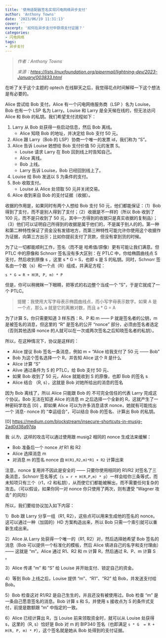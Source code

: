 ```yaml
---
title: '使用适配器签名实现闪电网络异步支付'
author: 'Anthony Towns'
date: '2023/06/19 11:31:13'
cover: ''
excerpt: '如何在异步支付中获得支付证据？'
categories:
- 闪电网络
tags:
- 异步支付
---
```



> *作者：Anthony Towns*
> 
> *来源：<https://lists.linuxfoundation.org/pipermail/lightning-dev/2023-January/003833.html>*



在听了关于这个主题的 optech 在线聊天之后，我觉得花点时间解释一下这个想法是有必要的。

Alice 尝试给 Bob 支付。Alice 有一个闪电网络服务商（LSP ）名为 Louise，Bob 也有一个 LSP 名为 Larry。Louise 和 Larry 是全天候在线的，但无法访问 Alice 和 Bob 的私钥。我们希望支付流程如下：

1. Larry 从 Bob 处获得一些启动信息，然后 Bob 离线。
   - Alice 知晓 Bob 的地址，并决定给 Bob 支付 50 元。
2. Alice 跟 Larry（Bob 的 LSP）协商一个唯一的发票 id，我们称为 “S”。
3. Alice 告诉 Louise 她想给 Bob 支付价值 50 元的发票 S。
   - Louise 请求 Larry 在 Bob 回到线上时告知自己。
   - Alice 离线。
   - Bob 上线。
   - Larry 告诉 Louise，Bob 已经回到线上了。
4. Louise 给 Bob 发送以 S 为条件的支付。
5. Bob 收取支付。
   - Louise 从 Alice 处领取 50 元并关闭交易。
6. Alice 收到来自 Bob 的支付证据（收据）。

收据的作用是，如果同时有两个人想给 Bob 支付 50 元，他们都能保证：（1）Bob 得到了支付，而不是别人得到了支付；（2）收据是不一样的（所以 Bob 收到了 100 元，而不是只收到了 50 元，其中一方得到的收据只是真实收据的复制品）；（3）他们可以证明自己所得到的收据是属于他们的，不是属于别人的的。第一种和第二种特性保证了资金没有发错地方，而第三种特性可能允许你使用这个收据作为证据，向第三方出示；比如你提前支付了货款，但没有拿到货的时候。

为了让一切都能顺利工作，签名（而不是 哈希值/原像）更有可能让我们满意。但 PTLC 中的原像和 Schnorr 签名没有多大区别：在 PTLC 中，你给椭圆曲线点 S 支付，然后收到原像 s ，这里 s * G = S，也即 s 是 S 的私钥。同时，Schnorr 签名由一个数（s）和一个点（R）组成，并满足方程：

```
s * G = R + H(R, P, m) * P
```

但是，你可以稍微眯一下眼睛，把等式的右边整个当成一个 “S”，于是它就成了一个 PTLC。

> 提醒：我使用大写字母表示椭圆曲线点，而小写字母表示数字。如果 A  是一个点，那么 a 就是它的离散对数，而且 a * G = A

为了计算 S，你只需要知道 3 样东西：R、P 和 m —— P 就是签名者的公钥，m 是被签名的消息，但这里的 “R” 是签名的公开 “nonce” 部分，必须由签名者选定（否则其他选择 nonce 的人就可以在一次或两次签名之后知晓签名者的私钥）。

所以，在这种情况下，协议是这样的：

- Alice 提议 Bob 签名一条消息，例如 m = “Alice 给我支付了 50 元 —— Bob”
- Bob 为这个签名选择一个 R，并告知 Alice 这个 R 是什么
- Alice 计算 “S”
- Alive 通过条件为 S 的 PTLC，给 Bob 支付 50 元、
- 如果 Bob 收到了 50 元，Alice 就能收到 S 的原像，也即 Bob 的签名 s
- Alice 结合 （R, s），这就是 Bob 对她所给出的消息的签名

因为 Bob 离线了，所以 Alice 只能跟 Bob 的 不可完全信任的代表  Larry 完成这个协议。Bob 无法在知道 Alice 的消息 m 之后选择一个全新的 R，这就产生了一种密码学攻击 [0] ，即如果 Alice 可以为许多消息请求 nonce，她就有可能找出一个 消息- nonce 的 “幸运组合”，可以结合 Bob 的签名、计算出 Bob 的私钥。

[0] https://medium.com/blockstream/insecure-shortcuts-in-musig-2ad0d38a97da

我 *认为*，这样的攻击可以通过使用跟 musig2 相同的 nonce 生成法来缓解：

- Bob 准备后一个 nonce *对* R1 和 R2
- Alice 选择消息 m 
- 对消息 m 的签名 nonce 由 `H(R1,R2,m)*R1 + R2` 计算出来

注意，nonce 复用并不因此是安全的 —— 只要你使用相同的 R1/R2 对签名了三条消息，Schnorr 签名等式（`s = r + H(R,P,m) * p`）一样会给你三条等式，而未知项只有三个（r1，r2 和私钥），从而使它们都能被解出，而不需要任何复杂的攻击。（可以假设，如果你同一对 nonce 你只使用了两次，则有遭受 “Wagner 攻击” 的风险）

所以，我们要给协议加入如下内容：

1）Bob 跟 Larry 分享一组（R1, R2），这些点可以用来生成他的签名的 nonce。这可以通过一种（加固的）HD 方案构造出来，所以 Bob 只需一个索引就可以重新生成出来。

2）Alice 从 Larry 处获得一个唯一的（R1, R2）对，然后选择她希望 Bob 签名的消息（Bob 可以提供一个标准化的模板，然后 Alice 填进自己的名字和支付理由）—— 这就是 “m”。Alice 通过 R1、R2 和 m 计算 R，然后通过 R、P、m 计算 S 。

3）Alice 传递 “m” 和 “S” 给 Louise 并开始支付、锁定自己的资金。

4）等到 Bob 上线之后，Louise 提供 “m”、“R1”、“R2” 给 Bob，并发送支付给 Bob。

5）Bob 检查这对 R1/R2 是自己生生的，并且还没有被使用过。Bob 检查 “m” 是一条自己愿意签名的消息。Bob 计算 s 和 S，并使用 s 接收点为 S 的条件式支付，前提是数额跟 “m” 中指定的一致。

6）Alice 已经计算出 R，当 Louise 前来领取资金时，就可以从 Louise 处获得 s，这里的（R, s）恰好是 Bob 对 m 的 BIP340 签名（也即满足 `s * G  = R + H(R, P, m) * P`），这个签名就是她从 Bob 处得到的支付证据。



